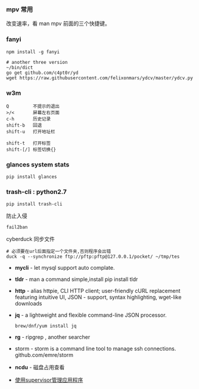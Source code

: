 ### mpv 常用
改变速率，看 man mpv 前面的三个快捷键。

### fanyi
```
npm install -g fanyi

# another three version
~/bin/dict
go get github.com/c4pt0r/yd
wget https://raw.githubusercontent.com/felixonmars/ydcv/master/ydcv.py
```


### w3m
```
Q         不提示的退出
>/<       屏幕左右页面
c-h       历史记录
shift-b   回退
shift-u   打开地址栏

shift-t   打开标签
shift-[/] 标签切换{}
```

### glances system stats
```
pip install glances
```

### trash-cli : python2.7
```
pip install trash-cli
```

防止入侵
```
fail2ban
```

cyberduck 同步文件
```
# 必须要在url后面指定一个文件夹,否则程序会出错
duck -q --synchronize ftp://pftp:pftp@127.0.0.1/pocket/ ~/tmp/tes
```

- **mycli** - let mysql support auto complate.
- **tldr** - man a command simple,install pip install tldr
- **http** - alias httpie, CLI HTTP client; user-friendly cURL replacement featuring intuitive UI, JSON - support, syntax highlighting, wget-like downloads
- **jq** - a lightweight and flexible command-line JSON processor.
    ```
    brew/dnf/yum install jq
    ```
- **rg** - ripgrep , another searcher
- storm - storm is a command line tool to manage ssh connections. github.com/emre/storm
- **ncdu** - 磁盘占用查看

- [使用supervisor管理应用程序](http://www.phpgao.com/supervisor_shadowsocks.html)
